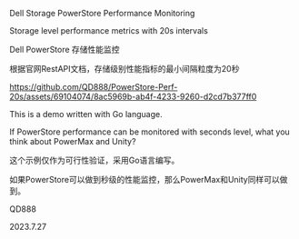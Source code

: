 Dell Storage PowerStore Performance Monitoring

Storage level performance metrics with 20s intervals

Dell PowerStore 存储性能监控

根据官网RestAPI文档，存储级别性能指标的最小间隔粒度为20秒

https://github.com/QD888/PowerStore-Perf-20s/assets/69104074/8ac5969b-ab4f-4233-9260-d2cd7b377ff0

This is a demo written with Go language.

If PowerStore performance can be monitored with seconds level, what you think about PowerMax and Unity?

这个示例仅作为可行性验证，采用Go语言编写。

如果PowerStore可以做到秒级的性能监控，那么PowerMax和Unity同样可以做到。


QD888

2023.7.27

